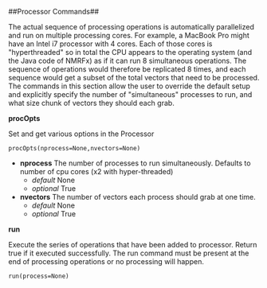 ##Processor Commands##

The actual sequence of processing operations is automatically parallelized and run on multiple processing cores.  For example, a MacBook Pro might have an Intel i7 processor with 4 cores.  Each of those cores is "hyperthreaded" so in total the CPU appears to the operating system (and the Java code of NMRFx) as if it can run 8 simultaneous operations.  The sequence of operations would therefore be replicated 8 times, and each sequence would get a subset of the total vectors that need to be processed.  The commands in this section allow the user to override the default setup and explicitly specify the number of "simultaneous" processes to run, and what size chunk of vectors they should each grab.


**procOpts** 

Set and get various options in the Processor


    procOpts(nprocess=None,nvectors=None)

* **nprocess**
The number of processes to run simultaneously.  Defaults to number of cpu cores (x2 with hyper-threaded)
    * *default* None
    * *optional* True
* **nvectors**
The number of vectors each process should grab at one time.
    * *default* None
    * *optional* True

**run** 

Execute the series of operations that have been added to processor. Return true if it executed successfully. The run command must be present at the end of processing operations or no processing will happen.


    run(process=None)

